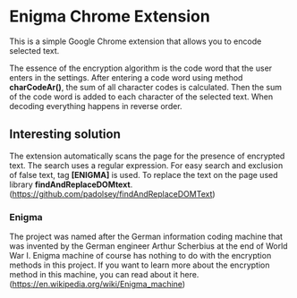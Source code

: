 # Enigma Chrome Extension

This is a simple Google Chrome extension that allows you to encode selected text. 

The essence of the encryption algorithm is the code word that the user enters in the settings.
After entering a code word using method **charCodeAr()**, the sum of all character codes is calculated.
Then the sum of the code word is added to each character of the selected text. When decoding everything happens in reverse order.

## Interesting solution

The extension automatically scans the page for the presence of encrypted text. The search uses a regular expression.
For easy search and exclusion of false text, tag **[ENIGMA]** is used. To replace the text on the page used library **findAndReplaceDOMtext**.
(https://github.com/padolsey/findAndReplaceDOMText)

### Enigma

The project was named after the German information coding machine that  was invented by the German engineer Arthur Scherbius at the end of World War I.
Enigma machine of course has nothing to do with the encryption methods in this project. If you want to learn more about the encryption method in this machine, you can read about it here.
(https://en.wikipedia.org/wiki/Enigma_machine)
